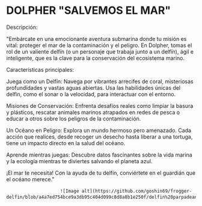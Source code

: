 # DOLPHER "SALVEMOS EL MAR"

Descripción:

"Embárcate en una emocionante aventura submarina donde tu misión es vital: proteger el mar de la contaminación y el peligro. En Dolpher, tomas el rol de un valiente delfín (o un personaje que trabaja junto a un delfín), ágil e inteligente, que es la clave para la conservación del ecosistema marino.

Características principales:

Juega como un Delfín: Navega por vibrantes arrecifes de coral, misteriosas profundidades y vastas aguas abiertas. Usa las habilidades únicas del delfín, como el sonar o la velocidad, para interactuar con el entorno.

Misiones de Conservación: Enfrenta desafíos reales como limpiar la basura y plásticos, rescatar animales marinos atrapados en redes de pesca o educar a otros sobre los peligros de la contaminación.

Un Océano en Peligro: Explora un mundo hermoso pero amenazado. Cada acción que realices, desde recoger un desecho hasta liberar a una tortuga, tiene un impacto directo en la salud del océano.

Aprende mientras juegas: Descubre datos fascinantes sobre la vida marina y la ecología mientras te diviertes salvando el planeta azul.

¡El mar te necesita! Con la ayuda de tu delfín, conviértete en el guardián que el océano merece."

                        ![Image alt](https://github.com/goshin69/frogger-delfin/blob/a4a7ed754bce9a3db95c404d099c8d8a8b1e250f/delfin%20parpadeando.gif)
